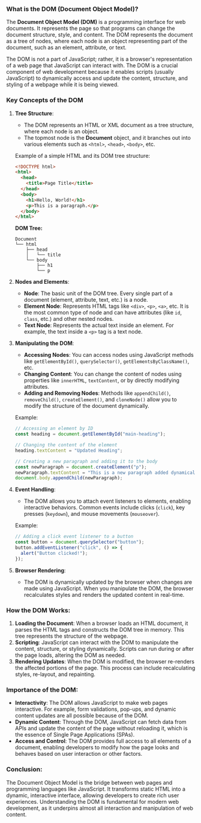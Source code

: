 ### What is the DOM (Document Object Model)?

The **Document Object Model (DOM)** is a programming interface for web documents. It represents the page so that programs can change the document structure, style, and content. The DOM represents the document as a tree of nodes, where each node is an object representing part of the document, such as an element, attribute, or text.

The DOM is not a part of JavaScript; rather, it is a browser's representation of a web page that JavaScript can interact with. The DOM is a crucial component of web development because it enables scripts (usually JavaScript) to dynamically access and update the content, structure, and styling of a webpage while it is being viewed.

### Key Concepts of the DOM

1. **Tree Structure**:

   - The DOM represents an HTML or XML document as a tree structure, where each node is an object.
   - The topmost node is the **Document** object, and it branches out into various elements such as `<html>`, `<head>`, `<body>`, etc.

   Example of a simple HTML and its DOM tree structure:

   ```html
   <!DOCTYPE html>
   <html>
     <head>
       <title>Page Title</title>
     </head>
     <body>
       <h1>Hello, World!</h1>
       <p>This is a paragraph.</p>
     </body>
   </html>
   ```

   **DOM Tree:**

   ```
   Document
   └── html
       ├── head
       │   └── title
       └── body
           ├── h1
           └── p
   ```

2. **Nodes and Elements**:

   - **Node**: The basic unit of the DOM tree. Every single part of a document (element, attribute, text, etc.) is a node.
   - **Element Node**: Represents HTML tags like `<div>`, `<p>`, `<a>`, etc. It is the most common type of node and can have attributes (like `id`, `class`, etc.) and other nested nodes.
   - **Text Node**: Represents the actual text inside an element. For example, the text inside a `<p>` tag is a text node.

3. **Manipulating the DOM**:

   - **Accessing Nodes**: You can access nodes using JavaScript methods like `getElementById()`, `querySelector()`, `getElementsByClassName()`, etc.
   - **Changing Content**: You can change the content of nodes using properties like `innerHTML`, `textContent`, or by directly modifying attributes.
   - **Adding and Removing Nodes**: Methods like `appendChild()`, `removeChild()`, `createElement()`, and `cloneNode()` allow you to modify the structure of the document dynamically.

   Example:

   ```javascript
   // Accessing an element by ID
   const heading = document.getElementById("main-heading");

   // Changing the content of the element
   heading.textContent = "Updated Heading";

   // Creating a new paragraph and adding it to the body
   const newParagraph = document.createElement("p");
   newParagraph.textContent = "This is a new paragraph added dynamically.";
   document.body.appendChild(newParagraph);
   ```

4. **Event Handling**:

   - The DOM allows you to attach event listeners to elements, enabling interactive behaviors. Common events include clicks (`click`), key presses (`keydown`), and mouse movements (`mouseover`).

   Example:

   ```javascript
   // Adding a click event listener to a button
   const button = document.querySelector("button");
   button.addEventListener("click", () => {
     alert("Button clicked!");
   });
   ```

5. **Browser Rendering**:
   - The DOM is dynamically updated by the browser when changes are made using JavaScript. When you manipulate the DOM, the browser recalculates styles and renders the updated content in real-time.

### How the DOM Works:

1. **Loading the Document**: When a browser loads an HTML document, it parses the HTML tags and constructs the DOM tree in memory. This tree represents the structure of the webpage.
2. **Scripting**: JavaScript can interact with the DOM to manipulate the content, structure, or styling dynamically. Scripts can run during or after the page loads, altering the DOM as needed.
3. **Rendering Updates**: When the DOM is modified, the browser re-renders the affected portions of the page. This process can include recalculating styles, re-layout, and repainting.

### Importance of the DOM:

- **Interactivity**: The DOM allows JavaScript to make web pages interactive. For example, form validations, pop-ups, and dynamic content updates are all possible because of the DOM.
- **Dynamic Content**: Through the DOM, JavaScript can fetch data from APIs and update the content of the page without reloading it, which is the essence of Single Page Applications (SPAs).
- **Access and Control**: The DOM provides full access to all elements of a document, enabling developers to modify how the page looks and behaves based on user interaction or other factors.

### Conclusion:

The Document Object Model is the bridge between web pages and programming languages like JavaScript. It transforms static HTML into a dynamic, interactive interface, allowing developers to create rich user experiences. Understanding the DOM is fundamental for modern web development, as it underpins almost all interaction and manipulation of web content.
